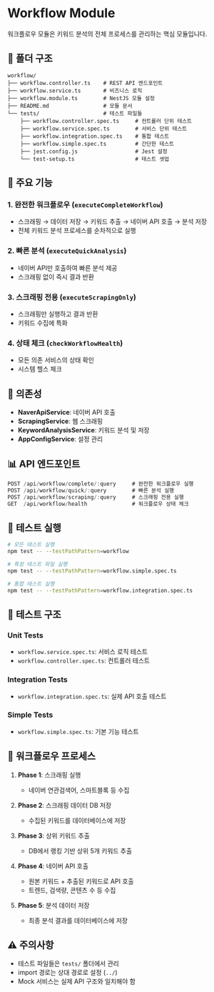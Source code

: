 # Workflow Module

워크플로우 모듈은 키워드 분석의 전체 프로세스를 관리하는 핵심 모듈입니다.

## 📁 폴더 구조

```
workflow/
├── workflow.controller.ts    # REST API 엔드포인트
├── workflow.service.ts       # 비즈니스 로직
├── workflow.module.ts        # NestJS 모듈 설정
├── README.md                 # 모듈 문서
└── tests/                    # 테스트 파일들
    ├── workflow.controller.spec.ts     # 컨트롤러 단위 테스트
    ├── workflow.service.spec.ts        # 서비스 단위 테스트
    ├── workflow.integration.spec.ts    # 통합 테스트
    ├── workflow.simple.spec.ts         # 간단한 테스트
    ├── jest.config.js                  # Jest 설정
    └── test-setup.ts                   # 테스트 셋업
```

## 🚀 주요 기능

### 1. 완전한 워크플로우 (`executeCompleteWorkflow`)
- 스크래핑 → 데이터 저장 → 키워드 추출 → 네이버 API 호출 → 분석 저장
- 전체 키워드 분석 프로세스를 순차적으로 실행

### 2. 빠른 분석 (`executeQuickAnalysis`)
- 네이버 API만 호출하여 빠른 분석 제공
- 스크래핑 없이 즉시 결과 반환

### 3. 스크래핑 전용 (`executeScrapingOnly`)
- 스크래핑만 실행하고 결과 반환
- 키워드 수집에 특화

### 4. 상태 체크 (`checkWorkflowHealth`)
- 모든 의존 서비스의 상태 확인
- 시스템 헬스 체크

## 🔧 의존성

- **NaverApiService**: 네이버 API 호출
- **ScrapingService**: 웹 스크래핑
- **KeywordAnalysisService**: 키워드 분석 및 저장
- **AppConfigService**: 설정 관리

## 📊 API 엔드포인트

```typescript
POST /api/workflow/complete/:query     # 완전한 워크플로우 실행
POST /api/workflow/quick/:query        # 빠른 분석 실행  
POST /api/workflow/scraping/:query     # 스크래핑 전용 실행
GET  /api/workflow/health              # 워크플로우 상태 체크
```

## 🧪 테스트 실행

```bash
# 모든 테스트 실행
npm test -- --testPathPattern=workflow

# 특정 테스트 파일 실행
npm test -- --testPathPattern=workflow.simple.spec.ts

# 통합 테스트 실행
npm test -- --testPathPattern=workflow.integration.spec.ts
```

## 📝 테스트 구조

### Unit Tests
- `workflow.service.spec.ts`: 서비스 로직 테스트
- `workflow.controller.spec.ts`: 컨트롤러 테스트

### Integration Tests  
- `workflow.integration.spec.ts`: 실제 API 호출 테스트

### Simple Tests
- `workflow.simple.spec.ts`: 기본 기능 테스트

## 🔄 워크플로우 프로세스

1. **Phase 1**: 스크래핑 실행
   - 네이버 연관검색어, 스마트블록 등 수집

2. **Phase 2**: 스크래핑 데이터 DB 저장
   - 수집된 키워드를 데이터베이스에 저장

3. **Phase 3**: 상위 키워드 추출
   - DB에서 랭킹 기반 상위 5개 키워드 추출

4. **Phase 4**: 네이버 API 호출
   - 원본 키워드 + 추출된 키워드로 API 호출
   - 트렌드, 검색량, 콘텐츠 수 등 수집

5. **Phase 5**: 분석 데이터 저장
   - 최종 분석 결과를 데이터베이스에 저장

## ⚠️ 주의사항

- 테스트 파일들은 `tests/` 폴더에서 관리
- import 경로는 상대 경로로 설정 (`../`)
- Mock 서비스는 실제 API 구조와 일치해야 함
